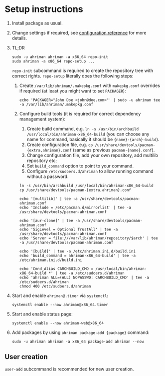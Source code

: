 # Setup instructions

1. Install package as usual.
2. Change settings if required, see [configuration reference](configuration.md) for more details.
3. TL;DR

   ```shell
   sudo -u ahriman ahriman -a x86_64 repo-init
   sudo ahriman -a x86_64 repo-setup ...
   ```
   
   `repo-init` subcommand is required to create the repository tree with correct rights. `repo-setup` literally does the following steps:

   1. Create `/var/lib/ahriman/.makepkg.conf` with `makepkg.conf` overrides if required (at least you might want to set `PACKAGER`):

       ```shell
       echo 'PACKAGER="John Doe <john@doe.com>"' | sudo -u ahriman tee -a /var/lib/ahriman/.makepkg.conf
       ```

   2. Configure build tools (it is required for correct dependency management system):

       1. Create build command, e.g. `ln -s /usr/bin/archbuild /usr/local/bin/ahriman-x86_64-build` (you can choose any name for command, basically it should be `{name}-{arch}-build`).
       2. Create configuration file, e.g. `cp /usr/share/devtools/pacman-{extra,ahriman}.conf` (same as previous `pacman-{name}.conf`).
       3. Change configuration file, add your own repository, add multilib repository etc;
       4. Set `build_command` option to point to your command.
       5. Configure `/etc/sudoers.d/ahriman` to allow running command without a password.

       ```shell
       ln -s /usr/bin/archbuild /usr/local/bin/ahriman-x86_64-build
       cp /usr/share/devtools/pacman-{extra,ahriman}.conf

       echo '[multilib]' | tee -a /usr/share/devtools/pacman-ahriman.conf
       echo 'Include = /etc/pacman.d/mirrorlist' | tee -a /usr/share/devtools/pacman-ahriman.conf

       echo '[aur-clone]' | tee -a /usr/share/devtools/pacman-ahriman.conf
       echo 'SigLevel = Optional TrustAll' | tee -a /usr/share/devtools/pacman-ahriman.conf
       echo 'Server = file:///var/lib/ahriman/repository/$arch' | tee -a /usr/share/devtools/pacman-ahriman.conf

       echo '[build]' | tee -a /etc/ahriman.ini.d/build.ini
       echo 'build_command = ahriman-x86_64-build' | tee -a /etc/ahriman.ini.d/build.ini

       echo 'Cmnd_Alias CARCHBUILD_CMD = /usr/local/bin/ahriman-x86_64-build *' | tee -a /etc/sudoers.d/ahriman
       echo 'ahriman ALL=(ALL) NOPASSWD: CARCHBUILD_CMD' | tee -a /etc/sudoers.d/ahriman
       chmod 400 /etc/sudoers.d/ahriman
       ```

4. Start and enable `ahriman@.timer` via `systemctl`:

    ```shell
    systemctl enable --now ahriman@x86_64.timer
    ```

5. Start and enable status page:

    ```shell
    systemctl enable --now ahriman-web@x86_64
    ```

6. Add packages by using `ahriman package-add {package}` command:

    ```shell
    sudo -u ahriman ahriman -a x86_64 package-add ahriman --now
    ```

## User creation

`user-add` subcommand is recommended for new user creation.